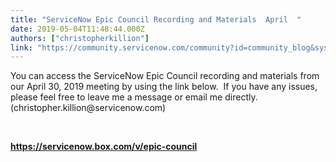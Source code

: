 ```yaml
---
title: "ServiceNow Epic Council Recording and Materials  April  "
date: 2019-05-04T11:48:44.000Z
authors: ["christopherkillion"]
link: "https://community.servicenow.com/community?id=community_blog&sys_id=48aeee88db59f3c41cd8a345ca96199d"
---
```

<p>You can access the ServiceNow Epic Council recording and materials from our April 30, 2019 meeting by using the link below.  If you have any issues, please feel free to leave me a message or email me directly.(christopher.killion&#64;servicenow.com)</p>
<p><strong> </strong></p>
<p><strong><a href="https://servicenow.box.com/v/epic-council" rel="nofollow">https://servicenow.box.com/v/epic-council</a></strong></p>
<p> </p>